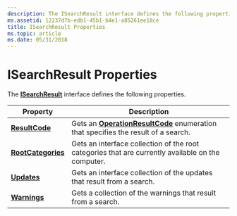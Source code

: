 ```yaml
---
description: The ISearchResult interface defines the following properties.
ms.assetid: 12237d7b-edb1-45b1-b4e1-a85261ee18ce
title: ISearchResult Properties
ms.topic: article
ms.date: 05/31/2018
---
```


# ISearchResult Properties

The [**ISearchResult**](/windows/desktop/api/Wuapi/nn-wuapi-isearchresult) interface defines the following properties.



| Property                                               | Description                                                                                                   |
|--------------------------------------------------------|---------------------------------------------------------------------------------------------------------------|
| [**ResultCode**](/windows/desktop/api/Wuapi/nf-wuapi-isearchresult-get_resultcode)         | Gets an [**OperationResultCode**](/windows/win32/api/wuapi/ne-wuapi-operationresultcode) enumeration that specifies the result of a search. |
| [**RootCategories**](/windows/desktop/api/Wuapi/nf-wuapi-isearchresult-get_rootcategories) | Gets an interface collection of the root categories that are currently available on the computer.             |
| [**Updates**](/windows/desktop/api/Wuapi/nf-wuapi-isearchresult-get_updates)               | Gets an interface collection of the updates that result from a search.                                        |
| [**Warnings**](/windows/desktop/api/Wuapi/nf-wuapi-isearchresult-get_warnings)             | Gets a collection of the warnings that result from a search.                                                  |



 

 

 



